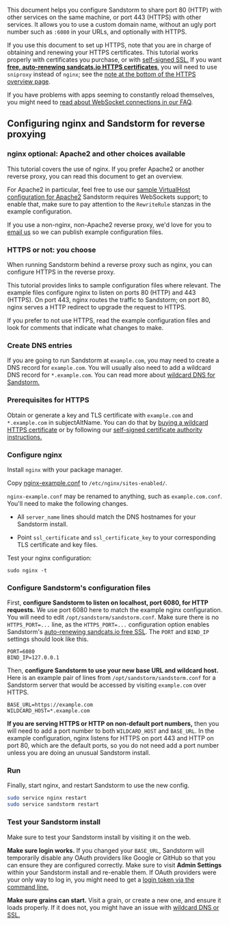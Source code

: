 This document helps you configure Sandstorm to share port 80 (HTTP) with other services on the same
machine, or port 443 (HTTPS) with other services. It allows you to use a custom domain name, without
an ugly port number such as `:6080` in your URLs, and optionally with HTTPS.

If you use this document to set up HTTPS, note that you are in charge of obtaining and renewing your
HTTPS certificates.  This tutorial works properly with certificates you purchase, or with
[self-signed SSL.](self-signed.md) If you want [**free, auto-renewing sandcats.io HTTPS
certificates**,](ssl.md) you will need to use `sniproxy` instead of `nginx`; see the [note at the
bottom of the HTTPS overview page](ssl.md).

If you have problems with apps seeming to constantly reload
themselves, you might need to [read about WebSocket connections in our
FAQ](faq.md#how-do-i-enable-websockets-proxying-or-why-do-some-apps-seem-to-crash-reload).

## Configuring nginx and Sandstorm for reverse proxying

### nginx optional: Apache2 and other choices available

This tutorial covers the use of nginx. If you prefer Apache2 or another reverse proxy, you can read
this document to get an overview.

For Apache2 in particular, feel free to use our
[sample VirtualHost configuration for Apache2](https://github.com/sandstorm-io/sandstorm/blob/master/docs/administering/sample-config/apache-virtualhost.conf)
Sandstorm requires WebSockets support; to enable that, make sure to pay attention to the
`RewriteRule` stanzas in the example configuration.

If you use a non-nginx, non-Apache2 reverse proxy, we'd love for you to
[email us](mailto:community@sandstorm.io) so we can publish example configuration files.

### HTTPS or not: you choose

When running Sandstorm behind a reverse proxy such as nginx, you can configure HTTPS in the reverse
proxy.

This tutorial provides links to sample configuration files where relevant. The example files
configure nginx to listen on ports 80 (HTTP) and 443 (HTTPS). On port 443, nginx routes the traffic
to Sandstorm; on port 80, nginx serves a HTTP redirect to upgrade the request to HTTPS.

If you prefer to not use HTTPS, read the example configuration files and look for comments that
indicate what changes to make.

### Create DNS entries

If you are going to run Sandstorm at `example.com`, you may need to create a DNS record for
`example.com`. You will usually also need to add a wildcard DNS record for `*.example.com`. You can
read more about [wildcard DNS for Sandstorm.](wildcard.md)

### Prerequisites for HTTPS

Obtain or generate a key and TLS certificate with `example.com` and `*.example.com` in
subjectAltName. You can do that by [buying a wildcard HTTPS
certificate](https://google.com/search?q=cheap+wildcard+ssl) or by following our [self-signed
certificate authority instructions.](self-signed.md)

### Configure nginx

Install `nginx` with your package manager.

Copy [nginx-example.conf](https://github.com/sandstorm-io/sandstorm/blob/master/docs/administering/sample-config/nginx-example.conf) to `/etc/nginx/sites-enabled/`.

`nginx-example.conf` may be renamed to anything, such as `example.com.conf`. You'll need to make the following changes.

- All `server_name` lines should match the DNS hostnames for your Sandstorm install.

- Point `ssl_certificate` and `ssl_certificate_key` to your corresponding TLS certificate and key files.

Test your nginx configuration:

`sudo nginx -t`

### Configure Sandstorm's configuration files

First, **configure Sandstorm to listen on localhost, port 6080, for HTTP requests.** We use port
6080 here to match the example nginx configuration. You will need to edit
`/opt/sandstorm/sandstorm.conf`. Make sure there is no `HTTPS_PORT=...` line, as the
`HTTPS_PORT=...` configuration option enables Sandstorm's [auto-renewing sandcats.io free
SSL](sandcats.md). The `PORT` and `BIND_IP` settings should look like this.

```
PORT=6080
BIND_IP=127.0.0.1
```

Then, **configure Sandstorm to use your new base URL and wildcard host.** Here is an example pair of
lines from `/opt/sandstorm/sandstorm.conf` for a Sandstorm server that would be accessed by visiting
`example.com` over HTTPS.

```
BASE_URL=https://example.com
WILDCARD_HOST=*.example.com
```

**If you are serving HTTPS or HTTP on non-default port numbers,** then you will need to add a port
number to both `WILDCARD_HOST` and `BASE_URL`.  In the example configuration, nginx listens for
HTTPS on port 443 and HTTP on port 80, which are the default ports, so you do not need add a port
number unless you are doing an unusual Sandstorm install.

### Run

Finally, start nginx, and restart Sandstorm to use the new config.

```bash
sudo service nginx restart
sudo service sandstorm restart
```

### Test your Sandstorm install

Make sure to test your Sandstorm install by visiting it on the web.

**Make sure login works.** If you changed your `BASE_URL`, Sandstorm will temporarily disable any
OAuth providers like Google or GitHub so that you can ensure they are configured correctly. Make
sure to visit **Admin Settings** within your Sandstorm install and re-enable them. If OAuth
providers were your only way to log in, you might need to get a [login token via the command
line.](faq.md#how-do-i-log-in-if-theres-a-problem-with-logging-in-via-the-web)

**Make sure grains can start.** Visit a grain, or create a new one, and ensure it loads properly. If
it does not, you might have an issue with [wildcard DNS or SSL.](wildcard.md)
